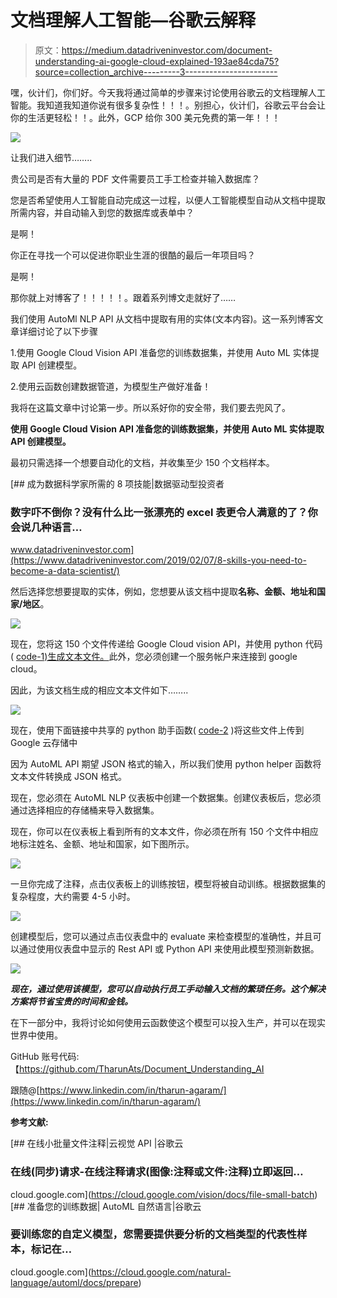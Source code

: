 # 文档理解人工智能—谷歌云解释

> 原文：<https://medium.datadriveninvestor.com/document-understanding-ai-google-cloud-explained-193ae84cda75?source=collection_archive---------3----------------------->

嘿，伙计们，你们好。今天我将通过简单的步骤来讨论使用谷歌云的文档理解人工智能。我知道我知道你说有很多复杂性！！！。别担心，伙计们，谷歌云平台会让你的生活更轻松！！。此外，GCP 给你 300 美元免费的第一年！！！

![](img/af11ffbb2a8e2ee3ac0afd224f5eff8f.png)

让我们进入细节……..

贵公司是否有大量的 PDF 文件需要员工手工检查并输入数据库？

您是否希望使用人工智能自动完成这一过程，以便人工智能模型自动从文档中提取所需内容，并自动输入到您的数据库或表单中？

是啊！

你正在寻找一个可以促进你职业生涯的很酷的最后一年项目吗？

是啊！

那你就上对博客了！！！！！。跟着系列博文走就好了……

我们使用 AutoMl NLP API 从文档中提取有用的实体(文本内容)。这一系列博客文章详细讨论了以下步骤

1.使用 Google Cloud Vision API 准备您的训练数据集，并使用 Auto ML 实体提取 API 创建模型。

2.使用云函数创建数据管道，为模型生产做好准备！

我将在这篇文章中讨论第一步。所以系好你的安全带，我们要去兜风了。

**使用 Google Cloud Vision API 准备您的训练数据集，并使用 Auto ML 实体提取 API 创建模型。**

最初只需选择一个想要自动化的文档，并收集至少 150 个文档样本。

[](https://www.datadriveninvestor.com/2019/02/07/8-skills-you-need-to-become-a-data-scientist/) [## 成为数据科学家所需的 8 项技能|数据驱动型投资者

### 数字吓不倒你？没有什么比一张漂亮的 excel 表更令人满意的了？你会说几种语言…

www.datadriveninvestor.com](https://www.datadriveninvestor.com/2019/02/07/8-skills-you-need-to-become-a-data-scientist/) 

然后选择您想要提取的实体，例如，您想要从该文档中提取**名称、金额、地址和国家/地区**。

![](img/09e6d89bdf40045b8389653da849b432.png)

现在，您将这 150 个文件传递给 Google Cloud vision API，并使用 python 代码( [code-1)生成文本文件。](https://github.com/TharunAts/Document_Understanding_AI/blob/master/code1.py)此外，您必须创建一个服务帐户来连接到 google cloud。

因此，为该文档生成的相应文本文件如下……..

![](img/101fbdbd64c0302f4defd9d01709a859.png)

现在，使用下面链接中共享的 python 助手函数( [code-2](https://github.com/TharunAts/Document_Understanding_AI/blob/master/code2.py) )将这些文件上传到 Google 云存储中

因为 AutoML API 期望 JSON 格式的输入，所以我们使用 python helper 函数将文本文件转换成 JSON 格式。

现在，您必须在 AutoML NLP 仪表板中创建一个数据集。创建仪表板后，您必须通过选择相应的存储桶来导入数据集。

现在，你可以在仪表板上看到所有的文本文件，你必须在所有 150 个文件中相应地标注姓名、金额、地址和国家，如下图所示。

![](img/83529c56f348df21fadf787a747015ff.png)

一旦你完成了注释，点击仪表板上的训练按钮，模型将被自动训练。根据数据集的复杂程度，大约需要 4-5 小时。

![](img/b8080a1c0a2112d6525a0964ec4c6557.png)

创建模型后，您可以通过点击仪表盘中的 evaluate 来检查模型的准确性，并且可以通过使用仪表盘中显示的 Rest API 或 Python API 来使用此模型预测新数据。

![](img/e2a9c7bbd99754cfe6869edeb9c092b3.png)

***现在，通过使用该模型，您可以自动执行员工手动输入文档的繁琐任务。这个解决方案将节省宝贵的时间和金钱。***

在下一部分中，我将讨论如何使用云函数使这个模型可以投入生产，并可以在现实世界中使用。

GitHub 账号代码:【https://github.com/TharunAts/Document_Understanding_AI 

跟随@[https://www.linkedin.com/in/tharun-agaram/](https://www.linkedin.com/in/tharun-agaram/)

**参考文献:**

[](https://cloud.google.com/vision/docs/file-small-batch) [## 在线小批量文件注释|云视觉 API |谷歌云

### 在线(同步)请求-在线注释请求(图像:注释或文件:注释)立即返回…

cloud.google.com](https://cloud.google.com/vision/docs/file-small-batch) [](https://cloud.google.com/natural-language/automl/docs/prepare) [## 准备您的训练数据| AutoML 自然语言|谷歌云

### 要训练您的自定义模型，您需要提供要分析的文档类型的代表性样本，标记在…

cloud.google.com](https://cloud.google.com/natural-language/automl/docs/prepare)